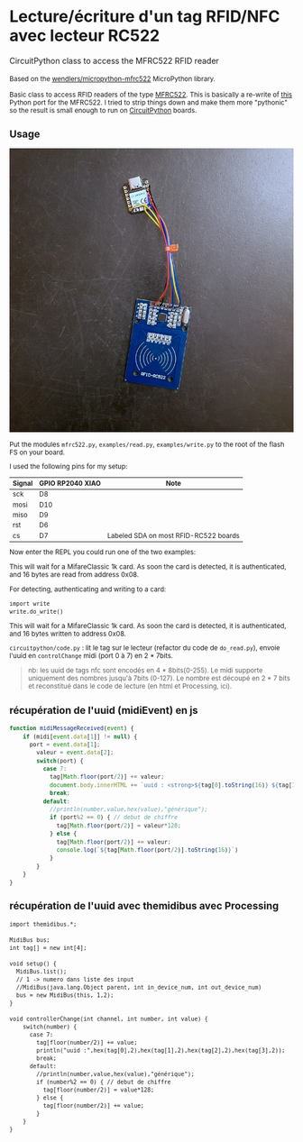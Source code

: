 # Lecture/écriture d'un tag RFID/NFC avec lecteur RC522
CircuitPython class to access the MFRC522 RFID reader

<small>Based on the [wendlers/micropython-mfrc522](https://github.com/wendlers/micropython-mfrc522) MicroPython library.

Basic class to access RFID readers of the type [MFRC522](http://www.nxp.com/documents/data_sheet/MFRC522.pdf).
This is basically a re-write of [this](https://github.com/mxgxw/MFRC522-python) Python port for the MFRC522. I
tried to strip things down and make them more "pythonic" so the result is small enough to run on
[CircuitPython](https://github.com/adafruit/circuitpython) boards.

## Usage
![le Montage](medias/montage.jpg)

Put the modules ``mfrc522.py``, ``examples/read.py``, ``examples/write.py`` to the root of the flash FS on your board.

I used the following pins for my setup:

| Signal    | GPIO RP2040 XIAO | Note                                 |
| --------- | ---------------- | ------------------------------------ |
| sck       | D8               |                                      |
| mosi      | D10              |                                      |
| miso      | D9               |                                      |
| rst       | D6               |                                      |
| cs        | D7               |Labeled SDA on most RFID-RC522 boards |

Now enter the REPL you could run one of the two examples:

This will wait for a MifareClassic 1k card. As soon the card is detected, it is authenticated, and
16 bytes are read from address 0x08.

For detecting, authenticating and writing to a card:

    import write
    write.do_write()

This will wait for a MifareClassic 1k card. As soon the card is detected, it is authenticated, and
16 bytes written to address 0x08.

`circuitpython/code.py` :
lit le tag sur le lecteur (refactor du code de `do_read.py`), envoie l'uuid en `controlChange` midi (port 0 à 7) en 2 * 7bits.

> nb: les uuid de tags nfc sont encodés en 4 * 8bits(0-255). Le midi supporte uniquement des nombres jusqu'à 7bits (0-127). Le nombre est découpé en 2 * 7 bits et reconstitué dans le code de lecture (en html et Processing, ici).

## récupération de l'uuid (midiEvent) en js
``` js
function midiMessageReceived(event) {
    if (midi[event.data[1]] != null) {
      port = event.data[1];
        valeur = event.data[2];
        switch(port) {
          case 7:
            tag[Math.floor(port/2)] += valeur;
            document.body.innerHTML += `uuid : <strong>${tag[0].toString(16)} ${tag[1].toString(16)} ${tag[2].toString(16)} ${tag[3].toString(16)}</strong><br>`;
            break;
          default:
            //println(number,value,hex(value),"générique");
            if (port%2 == 0) { // debut de chiffre
              tag[Math.floor(port/2)] = valeur*128;
            } else {
              tag[Math.floor(port/2)] += valeur;
              console.log(`${tag[Math.floor(port/2)].toString(16)}`)
            }
        }
    }
}
```

## récupération de l'uuid avec themidibus avec Processing
```processing
import themidibus.*;

MidiBus bus;
int tag[] = new int[4];

void setup() {
  MidiBus.list();
  // 1 -> numero dans liste des input
  //MidiBus(java.lang.Object parent, int in_device_num, int out_device_num)
  bus = new MidiBus(this, 1,2);
}

void controllerChange(int channel, int number, int value) {
    switch(number) {
      case 7:
        tag[floor(number/2)] += value;
        println("uuid :",hex(tag[0],2),hex(tag[1],2),hex(tag[2],2),hex(tag[3],2));
        break;
      default:
        //println(number,value,hex(value),"générique");
        if (number%2 == 0) { // debut de chiffre
          tag[floor(number/2)] = value*128;
        } else {
          tag[floor(number/2)] += value;
        }
    }
}
```
